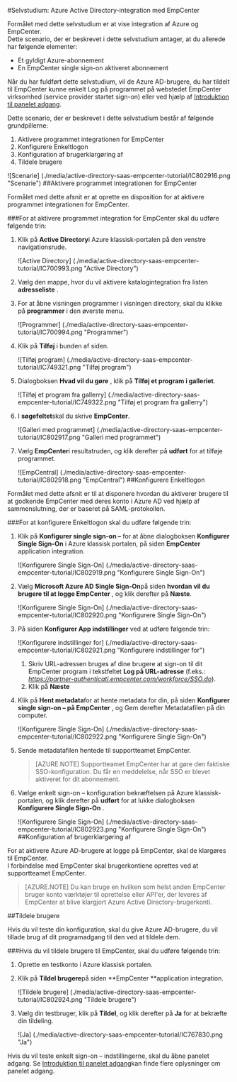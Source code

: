 <properties 
    pageTitle="Selvstudium: Azure Active Directory-integration med EmpCenter | Microsoft Azure" 
    description="Lær, hvordan du bruger EmpCenter med Azure Active Directory til at aktivere enkeltlogon, automatiseret klargøring og mere!" 
    services="active-directory" 
    authors="jeevansd"  
    documentationCenter="na" 
    manager="femila"/>
<tags 
    ms.service="active-directory" 
    ms.devlang="na" 
    ms.topic="article" 
    ms.tgt_pltfrm="na" 
    ms.workload="identity" 
    ms.date="08/16/2016" 
    ms.author="jeedes" />

#<a name="tutorial-azure-active-directory-integration-with-empcenter"></a>Selvstudium: Azure Active Directory-integration med EmpCenter
  
Formålet med dette selvstudium er at vise integration af Azure og EmpCenter.  
Dette scenario, der er beskrevet i dette selvstudium antager, at du allerede har følgende elementer:

-   Et gyldigt Azure-abonnement
-   En EmpCenter single sign-on aktiveret abonnement
  
Når du har fuldført dette selvstudium, vil de Azure AD-brugere, du har tildelt til EmpCenter kunne enkelt Log på programmet på webstedet EmpCenter virksomhed (service provider startet sign-on) eller ved hjælp af [Introduktion til panelet adgang](active-directory-saas-access-panel-introduction.md).
  
Dette scenario, der er beskrevet i dette selvstudium består af følgende grundpillerne:

1.  Aktivere programmet integrationen for EmpCenter
2.  Konfigurere Enkeltlogon
3.  Konfiguration af brugerklargøring af
4.  Tildele brugere

![Scenarie] (./media/active-directory-saas-empcenter-tutorial/IC802916.png "Scenarie")
##<a name="enabling-the-application-integration-for-empcenter"></a>Aktivere programmet integrationen for EmpCenter
  
Formålet med dette afsnit er at oprette en disposition for at aktivere programmet integrationen for EmpCenter.

###<a name="to-enable-the-application-integration-for-empcenter-perform-the-following-steps"></a>For at aktivere programmet integration for EmpCenter skal du udføre følgende trin:

1.  Klik på **Active Directory**i Azure klassisk-portalen på den venstre navigationsrude.

    ![Active Directory] (./media/active-directory-saas-empcenter-tutorial/IC700993.png "Active Directory")

2.  Vælg den mappe, hvor du vil aktivere katalogintegration fra listen **adresseliste** .

3.  For at åbne visningen programmer i visningen directory, skal du klikke på **programmer** i den øverste menu.

    ![Programmer] (./media/active-directory-saas-empcenter-tutorial/IC700994.png "Programmer")

4.  Klik på **Tilføj** i bunden af siden.

    ![Tilføj program] (./media/active-directory-saas-empcenter-tutorial/IC749321.png "Tilføj program")

5.  Dialogboksen **Hvad vil du gøre** , klik på **Tilføj et program i galleriet**.

    ![Tilføj et program fra gallerry] (./media/active-directory-saas-empcenter-tutorial/IC749322.png "Tilføj et program fra gallerry")

6.  I **søgefeltet**skal du skrive **EmpCenter**.

    ![Galleri med programmet] (./media/active-directory-saas-empcenter-tutorial/IC802917.png "Galleri med programmet")

7.  Vælg **EmpCenter**i resultatruden, og klik derefter på **udført** for at tilføje programmet.

    ![EmpCentral] (./media/active-directory-saas-empcenter-tutorial/IC802918.png "EmpCentral")
##<a name="configuring-single-sign-on"></a>Konfigurere Enkeltlogon
  
Formålet med dette afsnit er til at disponere hvordan du aktiverer brugere til at godkende EmpCenter med deres konto i Azure AD ved hjælp af sammenslutning, der er baseret på SAML-protokollen.

###<a name="to-configure-single-sign-on-perform-the-following-steps"></a>For at konfigurere Enkeltlogon skal du udføre følgende trin:

1.  Klik på **Konfigurer single sign-on –** for at åbne dialogboksen **Konfigurer Single Sign-On** i Azure klassisk portalen, på siden **EmpCenter** application integration.

    ![Konfigurere Single Sign-On] (./media/active-directory-saas-empcenter-tutorial/IC802919.png "Konfigurere Single Sign-On")

2.  Vælg **Microsoft Azure AD Single Sign-On**på siden **hvordan vil du brugere til at logge EmpCenter** , og klik derefter på **Næste**.

    ![Konfigurere Single Sign-On] (./media/active-directory-saas-empcenter-tutorial/IC802920.png "Konfigurere Single Sign-On")

3.  På siden **Konfigurer App indstillinger** ved at udføre følgende trin:

    ![Konfigurere indstillinger for] (./media/active-directory-saas-empcenter-tutorial/IC802921.png "Konfigurere indstillinger for")

    1.  Skriv URL-adressen bruges af dine brugere at sign-on til dit EmpCenter program i tekstfeltet **Log på URL-adresse** (f.eks.: *https://partner-authenticati.empcenter.com/workforce/SSO.do*).
    2.  Klik på **Næste**

4.  Klik på **Hent metadata**for at hente metadata for din, på siden **Konfigurer single sign-on – på EmpCenter** , og Gem derefter Metadatafilen på din computer.

    ![Konfigurere Single Sign-On] (./media/active-directory-saas-empcenter-tutorial/IC802922.png "Konfigurere Single Sign-On")

5.  Sende metadatafilen hentede til supportteamet EmpCenter.

    >[AZURE.NOTE] Supportteamet EmpCenter har at gøre den faktiske SSO-konfiguration.
Du får en meddelelse, når SSO er blevet aktiveret for dit abonnement.

6.  Vælge enkelt sign-on – konfiguration bekræftelsen på Azure klassisk-portalen, og klik derefter på **udført** for at lukke dialogboksen **Konfigurere Single Sign-On** .

    ![Konfigurere Single Sign-On] (./media/active-directory-saas-empcenter-tutorial/IC802923.png "Konfigurere Single Sign-On")
##<a name="configuring-user-provisioning"></a>Konfiguration af brugerklargøring af
  
For at aktivere Azure AD-brugere at logge på EmpCenter, skal de klargøres til EmpCenter.  
I forbindelse med EmpCenter skal brugerkontiene oprettes ved at supportteamet EmpCenter.

>[AZURE.NOTE] Du kan bruge en hvilken som helst anden EmpCenter bruger konto værktøjer til oprettelse eller API'er, der leveres af EmpCenter at blive klargjort Azure Active Directory-brugerkonti.

##<a name="assigning-users"></a>Tildele brugere
  
Hvis du vil teste din konfiguration, skal du give Azure AD-brugere, du vil tillade brug af dit programadgang til den ved at tildele dem.

###<a name="to-assign-users-to-empcenter-perform-the-following-steps"></a>Hvis du vil tildele brugere til EmpCenter, skal du udføre følgende trin:

1.  Oprette en testkonto i Azure klassisk portalen.

2.  Klik på **Tildel brugere**på siden **EmpCenter **application integration.

    ![Tildele brugere] (./media/active-directory-saas-empcenter-tutorial/IC802924.png "Tildele brugere")

3.  Vælg din testbruger, klik på **Tildel**, og klik derefter på **Ja** for at bekræfte din tildeling.

    ![Ja] (./media/active-directory-saas-empcenter-tutorial/IC767830.png "Ja")
  
Hvis du vil teste enkelt sign-on – indstillingerne, skal du åbne panelet adgang. Se [Introduktion til panelet adgang](active-directory-saas-access-panel-introduction.md)kan finde flere oplysninger om panelet adgang.